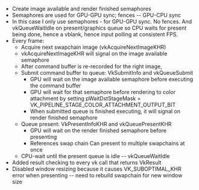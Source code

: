 - Create image available and render finished semaphores
- Semaphores are used for GPU-GPU sync; fences -- GPU-CPU sync
- In this case I only use semaphores - for GPU-GPU sync. No fences. And vkQueueWaitIdle on present/graphics queue so CPU waits for present being done, hence a vblank, hence input polling at consistent FPS.
- Every frame:
    - Acquire next swapchain image (vkAcquireNextImageKHR)
    - vkAcquireNextImageKHR will signal on the image available semaphore
    - After command buffer is re-recorded for the right image,
    - Submit command buffer to queue: VkSubmitInfo and vkQueueSubmit
        - GPU will wait on the image available semaphore before executing the command buffer
        - GPU will wait for that semaphore before rendering to color attachment by setting pWaitDstStageMask = VK_PIPELINE_STAGE_COLOR_ATTACHMENT_OUTPUT_BIT
        - When submitted queue is finished executing, it will signal on render finished semaphore
    - Queue present: VkPresentInfoKHR and vkQueuePresentKHR
        - GPU will wait on the render finished semaphore before presenting
        - References swap chain Can present to multiple swapchains at once
    - CPU-wait until the present queue is idle -- vkQueueWaitIdle
- Added result checking to every vk call that returns VkResult
- Disabled window resizing because it causes VK_SUBOPTIMAL_KHR error when presenting -- need to rebuild swapchain for new window size
